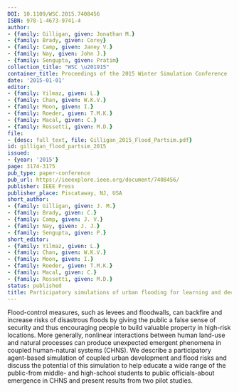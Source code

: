 ```yaml
---
DOI: 10.1109/WSC.2015.7408456
ISBN: 978-1-4673-9741-4
author:
- {family: Gilligan, given: Jonathan M.}
- {family: Brady, given: Corey}
- {family: Camp, given: Janey V.}
- {family: Nay, given: John J.}
- {family: Sengupta, given: Pratim}
collection_title: "WSC \u201915"
container_title: Proceedings of the 2015 Winter Simulation Conference
date: '2015-01-01'
editor:
- {family: Yilmaz, given: L.}
- {family: Chan, given: W.K.V.}
- {family: Moon, given: I.}
- {family: Roeder, given: T.M.K.}
- {family: Macal, given: C.}
- {family: Rossetti, given: M.D.}
file:
- {desc: full text, file: Gilligan_2015_Flood_Partsim.pdf}
id: gilligan_flood_partsim_2015
issued:
- {year: '2015'}
page: 3174-3175
pub_type: paper-conference
pub_url: https://ieeexplore.ieee.org/document/7408456/
publisher: IEEE Press
publisher_place: Piscataway, NJ, USA
short_author:
- {family: Gilligan, given: J. M.}
- {family: Brady, given: C.}
- {family: Camp, given: J. V.}
- {family: Nay, given: J. J.}
- {family: Sengupta, given: P.}
short_editor:
- {family: Yilmaz, given: L.}
- {family: Chan, given: W.K.V.}
- {family: Moon, given: I.}
- {family: Roeder, given: T.M.K.}
- {family: Macal, given: C.}
- {family: Rossetti, given: M.D.}
status: published
title: Participatory simulations of urban flooding for learning and decision support
---
```

Flood-control measures, such as levees and floodwalls, can backfire and increase risks of disastrous floods by giving the public a false sense of security and thus encouraging people to build valuable property in high-risk locations. More generally, nonlinear interactions between human land-use and natural processes can produce unexpected emergent phenomena in coupled human-natural systems (CHNS). We describe a participatory agent-based simulation of coupled urban development and flood risks and discuss the potential of this simulation to help educate a wide range of the public-from middle- and high-school students to public officials-about emergence in CHNS and present results from two pilot studies.
